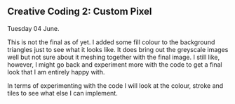 ## Creative Coding 2: Custom Pixel

Tuesday 04 June.

This is not the final as of yet. I added some fill colour to the background triangles just to see what it looks like. It does bring out the greyscale images well but not sure about it meshing together with the final image. I still like, however, I might go back and experiment more with the code to get a final look that I am entirely happy with. 

In terms of experimenting with the code I will look at the colour, stroke and tiles to see what else I can implement. 

